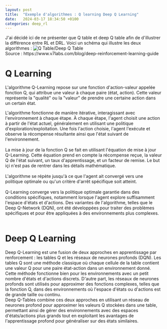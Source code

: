 ```yaml
---
layout: post
title:  "Exemple d'algorithmes : Q learning Deep Q Learning"
date:   2024-03-17 18:34:50 +0100
categories: deep_rl
---
```

<link rel="stylesheet" href="https://picorba.github.io/Rapport-veille-technologique/assets/css/theme_dark.css">


<div class="texte">
J'ai décidé ici de ne présenter que Q table et deep Q table afin de d'illustrer la différence entre RL et DRL. Voici un schéma qui illustre les deux algorithmes :
<img src="https://picorba.github.io/Rapport-veille-technologique/assets/images/table.png" alt="Q Table/Deep Q Table"><br>
Source : https://www.v7labs.com/blog/deep-reinforcement-learning-guide <br>
</div>

# Q Learning

<div class="texte">
L'algorithme Q-Learning repose sur une fonction d'action-valeur appelée fonction Q, qui attribue une valeur à chaque paire (état, action). Cette valeur représente la "qualité" ou la "valeur" de prendre une certaine action dans un certain état. <br>

L'algorithme fonctionne de manière itérative, interagissant avec l'environnement à chaque étape. À chaque étape, l'agent choisit une action à partir de l'état actuel, généralement en utilisant une politique d'exploration/exploitation. Une fois l'action choisie, l'agent l'exécute et observe la récompense résultante ainsi que l'état suivant de l'environnement.
<br><br>
La mise à jour de la fonction Q se fait en utilisant l'équation de mise à jour Q-Learning. Cette équation prend en compte la récompense reçue, la valeur Q de l'état suivant, un taux d'apprentissage, et un facteur de remise. Le but içi n'est pas de rentrer dans les détails mathématique.
<br><br>
L'algorithme se répète jusqu'à ce que l'agent ait convergé vers une politique optimale ou qu'un critère d'arrêt spécifique soit atteint.
<br><br>
Q-Learning converge vers la politique optimale garantie dans des conditions spécifiques, notamment lorsque l'agent explore suffisamment l'espace d'états et d'actions. Des variantes de l'algorithme, telles que le Deep Q-Network (DQN), ont été développées pour traiter des problèmes spécifiques et pour être appliquées à des environnements plus complexes.
<br><br>
 </div>

# Deep Q Learning 

<div class="texte">

Deep Q-Learning est une fusion de deux approches en apprentissage par renforcement : les tables Q et les réseaux de neurones profonds (DQN). Les tables Q sont une méthode classique où chaque cellule de la table contient une valeur Q pour une paire état-action dans un environnement donné. <br>
Cette méthode fonctionne bien pour les environnements avec un petit nombre d'états et d'actions discrets. D'autre part, les réseaux de neurones profonds sont utilisés pour approximer des fonctions complexes, telles que la fonction Q, dans des environnements où l'espace d'états ou d'actions est de grande taille ou continu.<br>
 Deep Q-Tables combine ces deux approches en utilisant un réseau de neurones profond pour approximer les valeurs Q stockées dans une table, permettant ainsi de gérer des environnements avec des espaces d'états/actions plus grands tout en exploitant les avantages de l'apprentissage profond pour généraliser sur des états similaires.


</div>